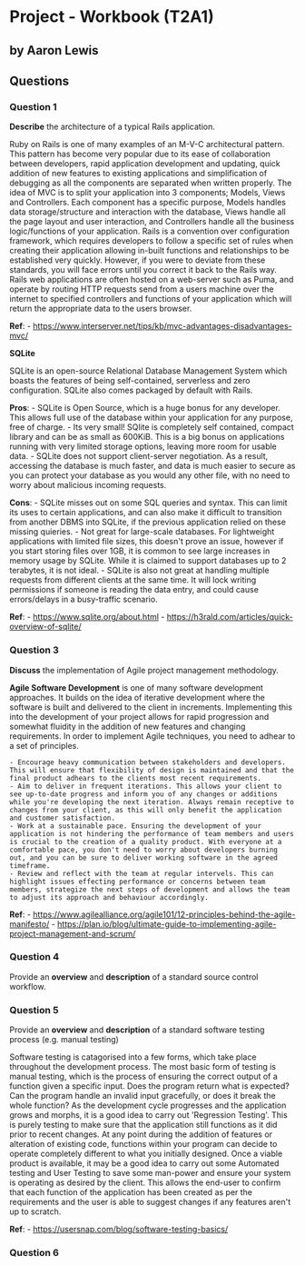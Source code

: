 # Project - Workbook (T2A1)
## by Aaron Lewis

## Questions

### Question 1
**Describe** the architecture of a typical Rails application.

Ruby on Rails is one of many examples of an M-V-C architectural pattern. This pattern has become very popular due to its ease of collaboration between developers, rapid application development and updating, quick addition of new features to existing applications and simplification of debugging as all the components are separated when written properly. The idea of MVC is to split your application into 3 components; Models, Views and Controllers. Each component has a specific purpose, Models handles data storage/structure and interaction with the database, Views handle all the page layout and user interaction, and Controllers handle all the business logic/functions of your application. Rails is a convention over configuration framework, which requires developers to follow a specific set of rules when creating their application allowing in-built functions and relationships to be established very quickly. However, if you were to deviate from these standards, you will face errors until you correct it back to the Rails way. Rails web applications are often hosted on a web-server such as Puma, and operate by routing HTTP requests send from a users machine over the internet to specified controllers and functions of your application which will return the appropriate data to the users browser.

__Ref__:
    - https://www.interserver.net/tips/kb/mvc-advantages-disadvantages-mvc/


**SQLite**

SQLite is an open-source Relational Database Management System which boasts the features of being self-contained, serverless and zero configuration. SQLite also comes packaged by default with Rails.

**Pros**:
    - SQLite is Open Source, which is a huge bonus for any developer. This allows full use of the database within your application for any purpose, free of charge.
    - Its very small! SQlite is completely self contained, compact library and can be as small as 600KiB. This is a big bonus on applications running with very limited storage options, leaving more room for usable data.
    - SQLite does not support client-server negotiation. As a result, accessing the database is much faster, and data is much easier to secure as you can protect your database as you would any other file, with no need to worry about malicious incoming requests.

**Cons**:
    - SQLite misses out on some SQL queries and syntax. This can limit its uses to certain applications, and can also make it difficult to transition from another DBMS into SQLite, if the previous application relied on these missing quieries.
    - Not great for large-scale databases. For lightweight applications with limited file sizes, this doesn't prove an issue, however if you start storing files over 1GB, it is common to see large increases in memory usage by SQLite. While it is claimed to support databases up to 2 terabytes, it is not ideal.
    - SQLite is also not great at handling multiple requests from different clients at the same time. It will lock writing permissions if someone is reading the data entry, and could cause errors/delays in a busy-traffic scenario.

__Ref__: 
    - https://www.sqlite.org/about.html
    - https://h3rald.com/articles/quick-overview-of-sqlite/

### Question 3
**Discuss** the implementation of Agile project management methodology.

__Agile Software Development__ is one of many software development approaches. It builds on the idea of iterative development where the software is built and delivered to the client in increments. Implementing this into the development of your project allows for rapid progression and somewhat fluidity in the addition of new features and changing requirements. In order to implement Agile techniques, you need to adhear to a set of principles. 

    - Encourage heavy communication between stakeholders and developers. This will ensure that flexibility of design is maintained and that the final product adhears to the clients most recent requirements.
    - Aim to deliver in frequent iterations. This allows your client to see up-to-date progress and inform you of any changes or additions while you're developing the next iteration. Always remain receptive to changes from your client, as this will only benefit the application and customer satisfaction.
    - Work at a sustainable pace. Ensuring the development of your application is not hindering the performance of team members and users is crucial to the creation of a quality product. With everyone at a comfortable pace, you don't need to worry about developers burning out, and you can be sure to deliver working software in the agreed timeframe.
    - Review and reflect with the team at regular intervels. This can highlight issues effecting performance or concerns between team members, strategize the next steps of development and allows the team to adjust its approach and behaviour accordingly.

__Ref__:
    - https://www.agilealliance.org/agile101/12-principles-behind-the-agile-manifesto/
    - https://plan.io/blog/ultimate-guide-to-implementing-agile-project-management-and-scrum/


### Question 4
Provide an **overview** and **description** of a standard source control workflow.



### Question 5
Provide an **overview** and **description** of a standard software testing process (e.g. manual testing)

Software testing is catagorised into a few forms, which take place throughout the development process. The most basic form of testing is manual testing, which is the process of ensuring the correct output of a function given a specific input. Does the program return what is expected? Can the program handle an invalid input gracefully, or does it break the whole function?
As the development cycle progresses and the application grows and morphs, it is a good idea to carry out 'Regression Testing'. This is purely testing to make sure that the application still functions as it did prior to recent changes. At any point during the addition of features or alteration of existing code, functions within your program can decide to operate completely different to what you initially designed. Once a viable product is available, it may be a good idea to carry out some Automated testing and User Testing to save some man-power and ensure your system is operating as desired by the client. This allows the end-user to confirm that each function of the application has been created as per the requirements and the user is able to suggest changes if any features aren't up to scratch.

__Ref__:
    - https://usersnap.com/blog/software-testing-basics/

### Question 6

